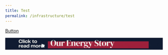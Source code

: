 ```yaml
---
title: Test
permalink: /infrastructure/test
---
```



[Button](/infrastructure/case-studies/resources#WMAnchor)





<a href="/infrastructure/case-studies/resources#234wm45" target="_blank"><img src="/images/infrastructure/constraints-and-challenges/image015.gif" ></a>